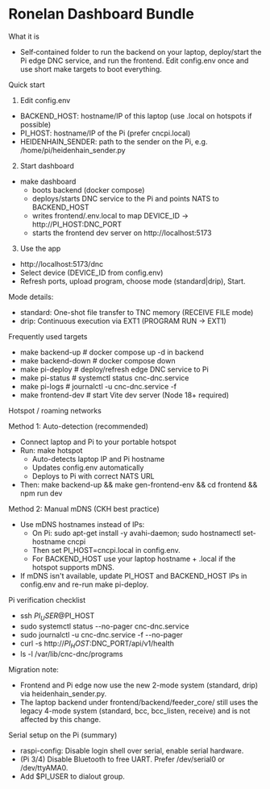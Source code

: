 # Ronelan Dashboard Bundle

What it is
- Self‑contained folder to run the backend on your laptop, deploy/start the Pi edge DNC service, and run the frontend. Edit config.env once and use short make targets to boot everything.

Quick start
1) Edit config.env
- BACKEND_HOST: hostname/IP of this laptop (use <host>.local on hotspots if possible)
- PI_HOST: hostname/IP of the Pi (prefer cncpi.local)
- HEIDENHAIN_SENDER: path to the sender on the Pi, e.g. /home/pi/heidenhain_sender.py

2) Start dashboard
- make dashboard
  - boots backend (docker compose)
  - deploys/starts DNC service to the Pi and points NATS to BACKEND_HOST
  - writes frontend/.env.local to map DEVICE_ID → http://PI_HOST:DNC_PORT
  - starts the frontend dev server on http://localhost:5173

3) Use the app
- http://localhost:5173/dnc
- Select device (DEVICE_ID from config.env)
- Refresh ports, upload program, choose mode (standard|drip), Start.

Mode details:
- standard: One-shot file transfer to TNC memory (RECEIVE FILE mode)
- drip: Continuous execution via EXT1 (PROGRAM RUN → EXT1)

Frequently used targets
- make backend-up        # docker compose up -d in backend
- make backend-down      # docker compose down
- make pi-deploy         # deploy/refresh edge DNC service to Pi
- make pi-status         # systemctl status cnc-dnc.service
- make pi-logs           # journalctl -u cnc-dnc.service -f
- make frontend-dev      # start Vite dev server (Node 18+ required)

Hotspot / roaming networks

Method 1: Auto-detection (recommended)
- Connect laptop and Pi to your portable hotspot
- Run: make hotspot
  - Auto-detects laptop IP and Pi hostname
  - Updates config.env automatically
  - Deploys to Pi with correct NATS URL
- Then: make backend-up && make gen-frontend-env && cd frontend && npm run dev

Method 2: Manual mDNS (CKH best practice)
- Use mDNS hostnames instead of IPs:
  - On Pi: sudo apt-get install -y avahi-daemon; sudo hostnamectl set-hostname cncpi
  - Then set PI_HOST=cncpi.local in config.env.
  - For BACKEND_HOST use your laptop hostname + .local if the hotspot supports mDNS.
- If mDNS isn't available, update PI_HOST and BACKEND_HOST IPs in config.env and re-run make pi-deploy.

Pi verification checklist
- ssh $PI_USER@$PI_HOST
- sudo systemctl status --no-pager cnc-dnc.service
- sudo journalctl -u cnc-dnc.service -f --no-pager
- curl -s http://$PI_HOST:$DNC_PORT/api/v1/health
- ls -l /var/lib/cnc-dnc/programs

Migration note:
- Frontend and Pi edge now use the new 2-mode system (standard, drip) via heidenhain_sender.py.
- The laptop backend under frontend/backend/feeder_core/ still uses the legacy 4-mode system (standard, bcc, bcc_listen, receive) and is not affected by this change.

Serial setup on the Pi (summary)
- raspi-config: Disable login shell over serial, enable serial hardware.
- (Pi 3/4) Disable Bluetooth to free UART. Prefer /dev/serial0 or /dev/ttyAMA0.
- Add $PI_USER to dialout group.

